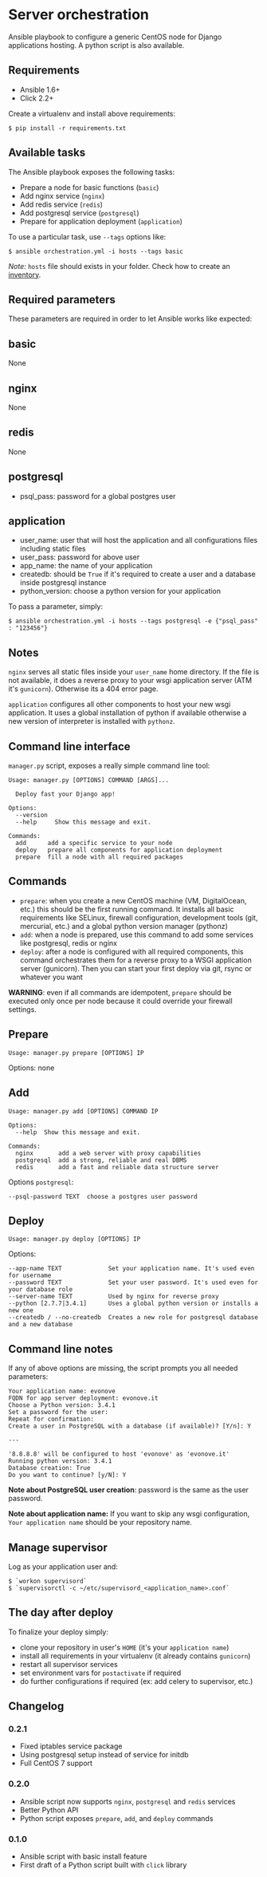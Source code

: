 Server orchestration
====================

Ansible playbook to configure a generic CentOS node for Django applications hosting. A python script is also available.

Requirements
------------

* Ansible 1.6+
* Click 2.2+

Create a virtualenv and install above requirements:

    $ pip install -r requirements.txt

Available tasks
---------------

The Ansible playbook exposes the following tasks:

* Prepare a node for basic functions (`basic`)
* Add nginx service (`nginx`)
* Add redis service (`redis`)
* Add postgresql service (`postgresql`)
* Prepare for application deployment (`application`)

To use a particular task, use `--tags` options like:

    $ ansible orchestration.yml -i hosts --tags basic

*Note:* `hosts` file should exists in your folder. Check how to create an [inventory][1].

[1]: http://docs.ansible.com/intro_inventory.html

Required parameters
-------------------

These parameters are required in order to let Ansible works like expected:

basic
-----

None

nginx
-----

None

redis
-----

None

postgresql
----------

* psql_pass: password for a global postgres user

application
-----------

* user_name: user that will host the application and all configurations files including static files
* user_pass: password for above user
* app_name: the name of your application
* createdb: should be `True` if it's required to create a user and a database inside postgresql instance
* python_version: choose a python version for your application

To pass a parameter, simply:

    $ ansible orchestration.yml -i hosts --tags postgresql -e {"psql_pass" : "123456"}

Notes
-----

`nginx` serves all static files inside your `user_name` home directory. If the file is not available, it does a
reverse proxy to your wsgi application server (ATM it's `gunicorn`). Otherwise its a 404 error page.

`application` configures all other components to host your new wsgi application. It uses a global installation of
python if available otherwise a new version of interpreter is installed with `pythonz`.

Command line interface
----------------------

`manager.py` script, exposes a really simple command line tool:

    Usage: manager.py [OPTIONS] COMMAND [ARGS]...

      Deploy fast your Django app!

    Options:
      --version
      --help     Show this message and exit.

    Commands:
      add      add a specific service to your node
      deploy   prepare all components for application deployment
      prepare  fill a node with all required packages

Commands
--------

* `prepare`: when you create a new CentOS machine (VM, DigitalOcean, etc.) this should be the first running command.
 It installs all basic requirements like SELinux, firewall configuration, development tools (git, mercurial, etc.) and
 a global python version manager (pythonz)
* `add`: when a node is prepared, use this command to add some services like postgresql, redis or nginx
* `deploy`: after a node is configured with all required components, this command orchestrates them for a reverse proxy
 to a WSGI application server (gunicorn). Then you can start your first deploy via git, rsync or whatever you want

**WARNING**: even if all commands are idempotent, `prepare` should be executed only once per node because it could
 override your firewall settings.

Prepare
-------

    Usage: manager.py prepare [OPTIONS] IP

Options: none

Add
---

    Usage: manager.py add [OPTIONS] COMMAND IP

    Options:
      --help  Show this message and exit.

    Commands:
      nginx       add a web server with proxy capabilities
      postgresql  add a strong, reliable and real DBMS
      redis       add a fast and reliable data structure server

Options `postgresql`:

    --psql-password TEXT  choose a postgres user password

Deploy
------

    Usage: manager.py deploy [OPTIONS] IP

Options:

    --app-name TEXT             Set your application name. It's used even for username
    --password TEXT             Set your user password. It's used even for your database role
    --server-name TEXT          Used by nginx for reverse proxy
    --python [2.7.7|3.4.1]      Uses a global python version or installs a new one
    --createdb / --no-createdb  Creates a new role for postgresql database and a new database

Command line notes
------------------

If any of above options are missing, the script prompts you all needed parameters:

    Your application name: evonove
    FQDN for app server deployment: evonove.it
    Choose a Python version: 3.4.1
    Set a password for the user:
    Repeat for confirmation:
    Create a user in PostgreSQL with a database (if available)? [Y/n]: Y

    ---

    '8.8.8.8' will be configured to host 'evonove' as 'evonove.it'
    Running python version: 3.4.1
    Database creation: True
    Do you want to continue? [y/N]: Y

**Note about PostgreSQL user creation**: password is the same as the user password.

**Note about application name:** If you want to skip any wsgi configuration, `Your application name` should be your repository name.

Manage supervisor
-----------------

Log as your application user and:

    $ `workon supervisord`
    $ `supervisorctl -c ~/etc/supervisord_<application_name>.conf`

The day after deploy
--------------------

To finalize your deploy simply:

* clone your repository in user's `HOME` (it's your `application name`)
* install all requirements in your virtualenv (it already contains `gunicorn`)
* restart all supervisor services
* set environment vars for `postactivate` if required
* do further configurations if required (ex: add celery to supervisor, etc.)

Changelog
---------

### 0.2.1

* Fixed iptables service package
* Using postgresql setup instead of service for initdb
* Full CentOS 7 support

### 0.2.0

* Ansible script now supports ``nginx``, ``postgresql`` and ``redis`` services
* Better Python API
* Python script exposes ``prepare``, ``add``, and ``deploy`` commands

### 0.1.0

* Ansible script with basic install feature
* First draft of a Python script built with ``click`` library
